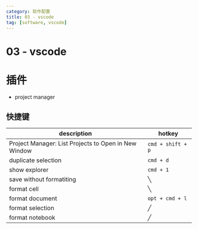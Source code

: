 ```yaml
---
category: 软件配置
title: 03 - vscode
tag: [software, vscode]
---
```

# 03 - vscode

# 插件
 - project manager

## 快捷键

| description                                          | hotkey            |
| ---------------------------------------------------- | ----------------- |
| Project Manager: List Projects to Open in New Window | `cmd + shift + p` |
| duplicate selection                                  | `cmd + d`         |
| show explorer                                        | `cmd + 1`         |
| save without formatiting                             | ╲                 |
| format cell                                          | ╲                 |
| format document                                      | `opt + cmd + l`   |
| format selection                                     | ╱                 |
| format notebook                                      | ╱                 |


